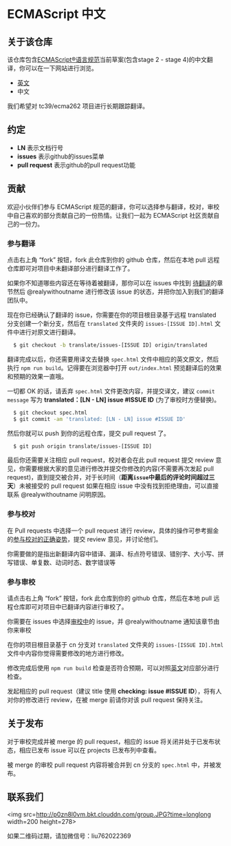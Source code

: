
ECMAScript 中文
====

## 关于该仓库

该仓库包含[ECMAScript®语言规范](https://github.com/tc39/ecma262)当前草案(包含stage 2 - stage 4)的中文翻译，你可以在一下网站进行浏览。
- [英文](https://tc39.github.io/ecma262/)
- 中文

我们希望对 tc39/ecma262 项目进行长期跟踪翻译。
## 约定
- **LN** 表示文档行号
- **issues** 表示github的issues菜单
- **pull request** 表示github的pull request功能
## 贡献

欢迎小伙伴们参与 ECMAScript 规范的翻译，你可以选择参与翻译，校对，审校中自己喜欢的部分贡献自己的一份热情。让我们一起为 ECMAScript 社区贡献自己的一份力。

### 参与翻译

点击右上角 “fork” 按钮，fork 此仓库到你的 github 仓库，然后在本地 pull 远程仓库即可对项目中未翻译部分进行翻译工作了。

如果你不知道哪些内容还在等待着被翻译，那你可以在 issues 中找到 [待翻译](https://github.com/docschina/ecma262/issues?utf8=%E2%9C%93&q=is%3Aissue+is%3Aopen+label%3A%E5%BE%85%E7%BF%BB%E8%AF%91)的章节然后 @realywithoutname 进行修改该 issue 的状态，并把你加入到我们的翻译团队中。

现在你已经确认了翻译的 issue，你需要在你的项目根目录基于远程 translated 分支创建一个新分支，然后在 `translated` 文件夹的 `issues-[ISSUE ID].html` 文件中进行对原文进行翻译。

~~~ bash
  $ git checkout -b translate/issues-[ISSUE ID] origin/translated
~~~

翻译完成以后，你还需要用译文去替换 `spec.html` 文件中相应的英文原文，然后执行 `npm run build`。记得要在浏览器中打开 `out/index.html` 预览翻译后的效果和预期的效果一直哦。

一切都 OK 的话，请丢弃 `spec.html` 文件更改内容，并提交译文，建议 `commit message` 写为 **translated：[LN - LN] issue #ISSUE ID** (为了审校时方便替换)。

~~~ bash
  $ git checkout spec.html
  $ git commit -am 'translated: [LN - LN] issue #ISSUE ID'
~~~

然后你就可以 push 到你的远程仓库，提交 pull request 了。

~~~ bash
  $ git push origin translate/issues-[ISSUE ID]
~~~

最后你还需要关注相应 pull request，校对者会在此 pull request 提交 review 意见，你需要根据大家的意见进行修改并提交你修改的内容(不需要再次发起 pull request)，直到提交被合并，对于长时间（**距离`issue`中最后的评论时间超过三天**）未被接受的 pull request 如果在相应 issue 中没有找到拒绝理由，可以直接联系 @realywithoutname 问明原因。

### 参与校对

在 Pull requests 中选择一个 pull request 进行 review，具体的操作可参考掘金的[参与校对的正确姿势](https://github.com/xitu/gold-miner/wiki/%E5%8F%82%E4%B8%8E%E6%A0%A1%E5%AF%B9%E7%9A%84%E6%AD%A3%E7%A1%AE%E5%A7%BF%E5%8A%BF)，提交 review 意见，并讨论他们。

你需要做的是指出新翻译内容中错译、漏译、标点符号错误、错别字、大小写、拼写错误、单复数、动词时态、数字错误等

### 参与审校

请点击右上角 “fork” 按钮，fork 此仓库到你的 github 仓库，然后在本地 pull 远程仓库即可对项目中已翻译内容进行审校了。

你需要在 issues 中选择[审校中](https://github.com/docschina/ecma262/labels/%E5%AE%A1%E6%A0%A1%E4%B8%AD)的 issue，并 @realywithoutname 通知该章节由你来审校

在你的项目根目录基于 cn 分支对 `translated` 文件夹的 `issues-[ISSUE ID].html` 文件中内容你觉得需要修改的地方进行修改。

修改完成后使用 `npm run build` 检查是否符合预期，可以对照[英文](https://tc39.github.io/ecma262/)对应部分进行检查。

发起相应的 pull request（建议 title 使用 **checking: issue #ISSUE ID**），将有人对你的修改进行 review，在被 merge 前请你对该 pull request 保持关注。

## 关于发布

对于审校完成并被 merge 的 pull request，相应的 issue 将关闭并处于已发布状态，相应已发布 issue 可以在 projects 已发布列中查看。

被 merge 的审校 pull request 内容将被合并到 cn 分支的 `spec.html` 中，并被发布。

## 联系我们

<img src=http://p0zn8l0vm.bkt.clouddn.com/group.JPG?time=longlong width=200 height=278>

如果二维码过期，请加微信号：liu762022369
